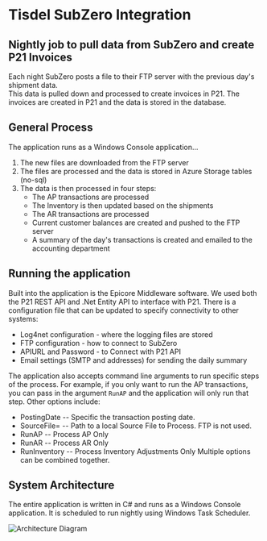 # Tisdel SubZero Integration

## Nightly job to pull data from SubZero and create P21 Invoices
Each night SubZero posts a file to their FTP server with the previous day's shipment data.  
This data is pulled down and processed to create invoices in P21. 
The invoices are created in P21 and the data is stored in the database.

## General Process
The application runs as a Windows Console application...
1. The new files are downloaded from the FTP server
2. The files are processed and the data is stored in Azure Storage tables (no-sql)
3. The data is then processed in four steps:
   - The AP transactions are processed
   - The Inventory is then updated based on the shipments
   - The AR transactions are processed
   - Current customer balances are created and pushed to the FTP server
   - A summary of the day's transactions is created and emailed to the accounting department

## Running the application
Built into the application is the Epicore Middleware software.  We used both the P21 REST API and .Net Entity API to interface with P21.
There is a configuration file that can be updated to specify connectivity to other systems:
- Log4net configuration - where the logging files are stored
- FTP configuration - how to connect to SubZero
- APIURL and Password - to Connect with P21 API
- Email settings (SMTP and addresses) for sending the daily summary

The application also accepts command line arguments to run specific steps of the process.  For example, if you only want to run the AP transactions, you can pass in the argument `RunAP` and the application will only run that step.  Other options include:
- PostingDate -- Specific the transaction posting date.
- SourceFile= -- Path to a local Source File to Process.  FTP is not used.
- RunAP -- Process AP Only
- RunAR -- Process AR Only
- RunInventory -- Process Inventory Adjustments Only
Multiple options can be combined together.

## System Architecture
The entire application is written in C# and runs as a Windows Console application.  It is scheduled to run nightly using Windows Task Scheduler.  

![Architecture Diagram](https://github.com/Trevarrow-LLC/SubZero-Integration/blob/master/TisdelArchDiagram.png "Architecure")


